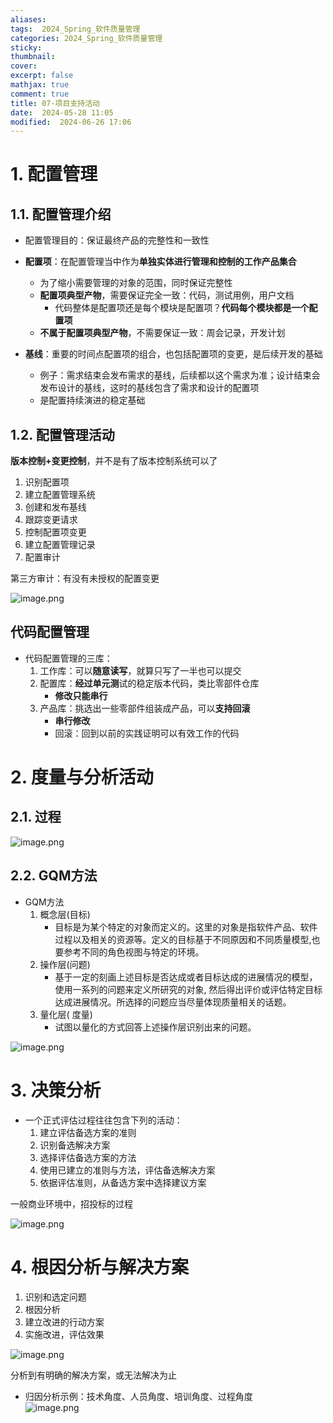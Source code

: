 ```yaml
---
aliases: 
tags:  2024_Spring_软件质量管理
categories: 2024_Spring_软件质量管理
sticky:
thumbnail:
cover: 
excerpt: false
mathjax: true
comment: true
title: 07-项目支持活动
date:  2024-05-28 11:05
modified:  2024-06-26 17:06
---
```


# 1. 配置管理

## 1.1. 配置管理介绍

- 配置管理目的：保证最终产品的完整性和一致性

- **配置项**：在配置管理当中作为**单独实体进行管理和控制的工作产品集合**
	- 为了缩小需要管理的对象的范围，同时保证完整性
	- **配置项典型产物**，需要保证完全一致：代码，测试用例，用户文档  
		- 代码整体是配置项还是每个模块是配置项？**代码每个模块都是一个配置项**
	- **不属于配置项典型产物**，不需要保证一致：周会记录，开发计划

- **基线**：重要的时间点配置项的组合，也包括配置项的变更，是后续开发的基础
	- 例子：需求结束会发布需求的基线，后续都以这个需求为准；设计结束会发布设计的基线，这时的基线包含了需求和设计的配置项
	- 是配置持续演进的稳定基础

## 1.2. 配置管理活动

**版本控制+变更控制**，并不是有了版本控制系统可以了

1. 识别配置项
2. 建立配置管理系统
3. 创建和发布基线
4. 跟踪变更请求
5. 控制配置项变更
6. 建立配置管理记录
7. 配置审计

第三方审计：有没有未授权的配置变更

![image.png](https://chillcharlie-img.oss-cn-hangzhou.aliyuncs.com/image%2F2024%2F06%2F11%2F10-31-35-2d40c04432e3f8cd35e43be8100ddd42-20240611103134-5e402c.png)

## 代码配置管理

- 代码配置管理的三库：
	1. 工作库：可以**随意读写**，就算只写了一半也可以提交
	2. 配置库：**经过单元测**试的稳定版本代码，类比零部件仓库
		- **修改只能串行**
	3. 产品库：挑选出一些零部件组装成产品，可以**支持回滚**
		- **串行修改**
		- 回滚：回到以前的实践证明可以有效工作的代码

# 2. 度量与分析活动

## 2.1. 过程

![image.png](https://chillcharlie-img.oss-cn-hangzhou.aliyuncs.com/image%2F2024%2F06%2F11%2F10-31-44-d4581a20f6fbbc38485a604a8191a30c-20240611103143-22d2a8.png)

## 2.2. GQM方法

- GQM方法
	1. 概念层(目标)
		- 目标是为某个特定的对象而定义的。这里的对象是指软件产品、软件过程以及相关的资源等。定义的目标基于不同原因和不同质量模型,也要参考不同的角色视图与特定的环境。
	2. 操作层(问题)
		- 基于一定的刻画上述目标是否达成或者目标达成的进展情况的模型，使用一系列的问题来定义所研究的对象, 然后得出评价或评估特定目标达成进展情况。所选择的问题应当尽量体现质量相关的话题。
	3. 量化层( 度量)
		- 试图以量化的方式回答上述操作层识别出来的问题。  

![image.png](https://chillcharlie-img.oss-cn-hangzhou.aliyuncs.com/image%2F2024%2F06%2F11%2F10-39-06-b84e36ce7bdff64e4c091fcd071d8aba-20240611103905-d43152.png)

# 3. 决策分析

- 一个正式评估过程往往包含下列的活动：
	1. 建立评估备选方案的准则
	2. 识别备选解决方案
	3. 选择评估备选方案的方法
	4. 使用已建立的准则与方法，评估备选解决方案
	5. 依据评估准则，从备选方案中选择建议方案

一般商业环境中，招投标的过程

![image.png](https://chillcharlie-img.oss-cn-hangzhou.aliyuncs.com/image%2F2024%2F06%2F11%2F10-40-10-d12d50dc539b3b37fa87d18ff690f3c7-20240611104009-66c2a4.png)

# 4. 根因分析与解决方案

1. 识别和选定问题
2. 根因分析
3. 建立改进的行动方案
4. 实施改进，评估效果

![image.png](https://chillcharlie-img.oss-cn-hangzhou.aliyuncs.com/image%2F2024%2F06%2F11%2F10-47-18-5683e2ccdeb28e9f446d2b0199daa6fd-20240611104718-e2b7e8.png)

分析到有明确的解决方案，或无法解决为止

- 归因分析示例：技术角度、人员角度、培训角度、过程角度  
![image.png](https://chillcharlie-img.oss-cn-hangzhou.aliyuncs.com/image%2F2024%2F06%2F11%2F10-52-29-8b5b41af11064b39a75a8a1a4ea94877-20240611105228-eac953.png)
